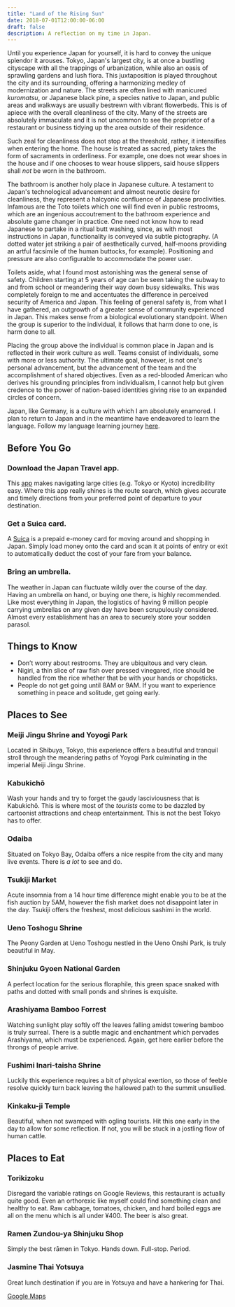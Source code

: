 ```yaml
---
title: "Land of the Rising Sun"
date: 2018-07-01T12:00:00-06:00
draft: false
description: A reflection on my time in Japan.
---
```


Until you experience Japan for yourself, it is hard to convey the unique splendor it arouses. Tokyo, Japan's largest city, is at once a bustling cityscape with all the trappings of urbanization, while also an oasis of sprawling gardens and lush flora. This juxtaposition is played throughout the city and its surrounding, offering a harmonizing medley of modernization and nature. The streets are often lined with manicured *kuromatsu*, or Japanese black pine, a species native to Japan, and public areas and walkways are usually bestrewn with vibrant flowerbeds. This is of apiece with the overall cleanliness of the city. Many of the streets are absolutely immaculate and it is not uncommon to see the proprietor of a restaurant or business tidying up the area outside of their residence.

Such zeal for cleanliness does not stop at the threshold, rather, it intensifies when entering the home. The house is treated as sacred, piety takes the form of sacraments in orderliness. For example, one does not wear shoes in the house and if one chooses to wear house slippers, said house slippers shall *not* be worn in the bathroom.

The bathroom is another holy place in Japanese culture. A testament to Japan's technological advancement and almost neurotic desire for cleanliness, they represent a halcyonic confluence of Japanese proclivities. Infamous are the Toto toilets which one will find even in public restrooms, which are an ingenious accoutrement to the bathroom experience and absolute game changer in practice. One need not know how to read Japanese to partake in a ritual butt washing, since, as with most instructions in Japan, functionality is conveyed via subtle pictography. (A dotted water jet striking a pair of aesthetically curved, half-moons providing an artful facsimile of the human buttocks, for example). Positioning and pressure are also configurable to accommodate the power user.

Toilets aside, what I found most astonishing was the general sense of safety. Children starting at 5 years of age can be seen taking the subway to and from school or meandering their way down busy sidewalks. This was completely foreign to me and accentuates the difference in perceived security of America and Japan. This feeling of general safety is, from what I have gathered, an outgrowth of a greater sense of community experienced in Japan. This makes sense from a biological evolutionary standpoint. When the group is superior to the individual, it follows that harm done to one, is harm done to all.

Placing the group above the individual is common place in Japan and is reflected in their work culture as well. Teams consist of individuals, some with more or less authority. The ultimate goal, however, is not one's personal advancement, but the advancement of the team and the accomplishment of shared objectives. Even as a red-blooded American who derives his grounding principles from individualism, I cannot help but given credence to the power of nation-based identities giving rise to an expanded circles of concern.

Japan, like Germany, is a culture with which I am absolutely enamored. I plan to return to Japan and in the meantime have endeavored to learn the language. Follow my language learning journey [here](https://nickolaskraus.org/japanese/).

## Before You Go

### Download the Japan Travel app.
This [app](https://www.navitime.co.jp/pcstorage/html/japan_travel/english/) makes navigating large cities (e.g. Tokyo or Kyoto) incredibility easy. Where this app really shines is the route search, which gives accurate and timely directions from your preferred point of departure to your destination.

### Get a Suica card.
A [Suica](http://www.jreast.co.jp/e/pass/suica.html) is a prepaid e-money card for moving around and shopping in Japan. Simply load money onto the card and scan it at points of entry or exit to automatically deduct the cost of your fare from your balance.

### Bring an umbrella.
The weather in Japan can fluctuate wildly over the course of the day. Having an umbrella on hand, or buying one there, is highly recommended. Like most everything in Japan, the logistics of having 9 million people carrying umbrellas on any given day have been scrupulously considered. Almost every establishment has an area to securely store your sodden parasol.

## Things to Know
* Don’t worry about restrooms. They are ubiquitous and very clean.
* Nigiri, a thin slice of raw fish over pressed vinegared, rice should be handled from the rice whether that be with your hands or chopsticks.
* People do not get going until 8AM or 9AM. If you want to experience something in peace and solitude, get going early.

## Places to See

### Meiji Jingu Shrine and Yoyogi Park
Located in Shibuya, Tokyo, this experience offers a beautiful and tranquil stroll through the meandering paths of Yoyogi Park culminating in the imperial Meiji Jingu Shrine.

### Kabukichō
Wash your hands and try to forget the gaudy lasciviousness that is Kabukichō. This is where most of the *tourists* come to be dazzled by cartoonist attractions and cheap entertainment. This is not the best Tokyo has to offer.

### Odaiba
Situated on Tokyo Bay, Odaiba offers a nice respite from the city and many live events. There is *a lot* to see and do.

### Tsukiji Market
Acute insomnia from a 14 hour time difference might enable you to be at the fish auction by 5AM, however the fish market does not disappoint later in the day. Tsukiji offers the freshest, most delicious sashimi in the world.

### Ueno Toshogu Shrine
The Peony Garden at Ueno Toshogu nestled in the Ueno Onshi Park, is truly beautiful in May.

### Shinjuku Gyoen National Garden
A perfect location for the serious floraphile, this green space snaked with paths and dotted with small ponds and shrines is exquisite.

### Arashiyama Bamboo Forrest
Watching sunlight play softly off the leaves falling amidst towering bamboo is truly surreal. There is a subtle magic and enchantment which pervades Arashiyama, which must be experienced. Again, get here earlier before the throngs of people arrive.

### Fushimi Inari-taisha Shrine
Luckily this experience requires a bit of physical exertion, so those of feeble resolve quickly turn back leaving the hallowed path to the summit unsullied.

### Kinkaku-ji Temple
Beautiful, when not swamped with ogling tourists. Hit this one early in the day to allow for some reflection. If not, you will be stuck in a jostling flow of human cattle.

## Places to Eat

### Torikizoku
Disregard the variable ratings on Google Reviews, this restaurant is actually quite good. Even an orthorexic like myself could find something clean and healthy to eat. Raw cabbage, tomatoes, chicken, and hard boiled eggs are all on the menu which is all under ¥400. The beer is also great.

### Ramen Zundou-ya Shinjuku Shop
Simply the best rāmen in Tokyo. Hands down. Full-stop. Period.

### Jasmine Thai Yotsuya
Great lunch destination if you are in Yotsuya and have a hankering for Thai.

[Google Maps](https://drive.google.com/open?id=1r_SzJ2t8kyvXsvWH48raxZpN8OcLVe0J&usp=sharing)
